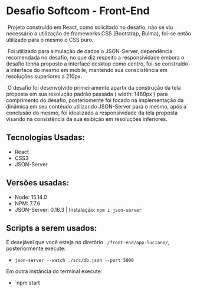 # Desafio Softcom - Front-End

​	Projeto construído em React, como solicitado no desafio, não se viu necessário a utilização de frameworks CSS (Bootstrap, Bulma), foi-se então utilizado para o mesmo o CSS puro.

​	Foi utilizado para simulação de dados o JSON-Server, dependência recomendada no desafio, no que diz respeito a responsividade embora o desafio tenha proposto a interface desktop como centro, foi-se construído a interface do mesmo em mobile, mantendo sua conscistência em resoluções superiores a 210px.

​	O desafio foi desenvolvido primeiramente apartir da construção da tela proposta em sua resolução padrão passada ( width: 1480px ) para comprimento do desafio, posteriomente foi focado na implementação da dinâmica em seu contéudo utilizando JSON-Server para o mesmo, após a conclusão do mesmo, foi idealizado a responsividade da tela proposta visando na consistência da sua exibição em resoluções inferiores.

## Tecnologias Usadas:

- React
- CSS3
- JSON-Server

## Versões usadas:

- Node: 15.14.0
- NPM: 7.7.6
- JSON-Server: 0.16.3  | Instalação: `npm i json-server`

## Scripts a serem usados:

É desejável que você esteja no diretório `./front-end/app-luciano/`, posteriormente execute:

- `json-server --watch ./src/db.json --port 5000 `

Em outra instância do terminal execute:

- `npm start